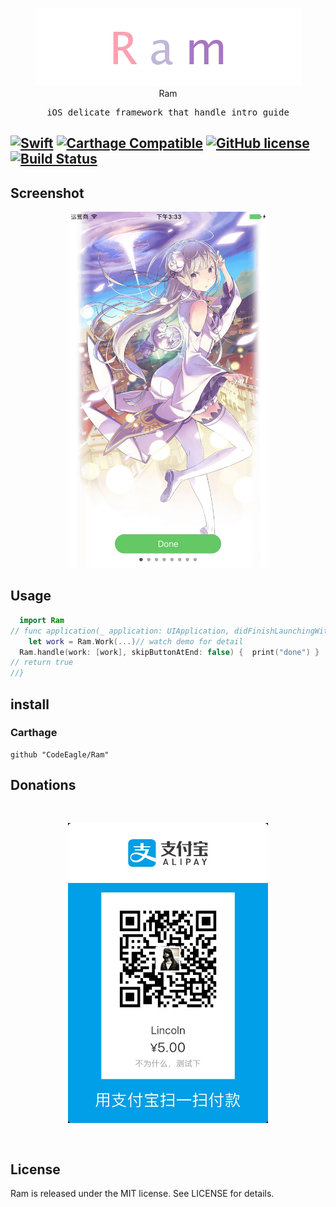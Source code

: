 <p align="center">
<img src="./Ram.png" width=425/>
<br>
Ram
<br>
<pre align="center">iOS delicate framework that handle intro guide</pre>
</p>

[![Swift](https://img.shields.io/badge/Swift-3.0-green.svg)](https://github.com/apple/swift) [![Carthage Compatible](https://img.shields.io/badge/Carthage-compatible-4BC51D.svg?style=flat)](https://github.com/Carthage/Carthage) [![GitHub license](https://img.shields.io/badge/license-MIT-lightgrey.svg)](https://raw.githubusercontent.com/CodeEagle/Ram/master/LICENSE) [![Build Status](https://travis-ci.org/CodeEagle/CacheLeaf.svg?branch=master)](https://travis-ci.org/CodeEagle/Ram)
---

Screenshot
---
<p align="center">
<img src="./Ramwork.jpg" width=320/>
</p>

Usage
---

```swift
  import Ram
// func application(_ application: UIApplication, didFinishLaunchingWithOptions launchOptions: [UIApplicationLaunchOptionsKey: Any]?) -> Bool {
    let work = Ram.Work(...)// watch demo for detail
  Ram.handle(work: [work], skipButtonAtEnd: false) {  print("done") }
// return true
//}
```

install
---
### Carthage
```
github "CodeEagle/Ram"
```

Donations
---
<pre>
<p align="center">
<img src="https://raw.githubusercontent.com/CodeEagle/CacheLeaf/master/donate.jpg" width=320/>
</p>
</pre>
License
---
Ram is released under the MIT license. See LICENSE for details.
